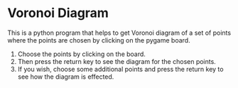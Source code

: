 # Voronoi Diagram
This is a python program that helps to get Voronoi diagram of a set of points where the points are chosen by clicking on the pygame board.

1. Choose the points by clicking on the board.
2. Then press the return key to see the diagram for the chosen points.
3. If you wish, choose some additional points and press the return key to see how the diagram is effected.
